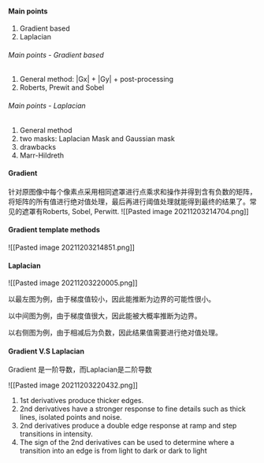#### Main points
1. Gradient based
2. Laplacian

###### Main points - Gradient based
1. General method: |Gx| + |Gy| + post-processing
2. Roberts, Prewit and Sobel

###### Main points - Laplacian
1. General method
2. two masks: Laplacian Mask and Gaussian mask
3. drawbacks
4. Marr-Hildreth

#### Gradient
针对原图像中每个像素点采用相同遮罩进行点乘求和操作并得到含有负数的矩阵，将矩阵的所有值进行绝对值处理，最后再进行阈值处理就能得到最终的结果了。常见的遮罩有Roberts, Sobel, Perwitt. 
![[Pasted image 20211203214704.png]]
#### Gradient template methods
![[Pasted image 20211203214851.png]]

#### Laplacian
![[Pasted image 20211203220005.png]]

以最左图为例，由于梯度值较小，因此能推断为边界的可能性很小。

以中间图为例，由于梯度值很大，因此能被大概率推断为边界。

以右侧图为例，由于相减后为负数，因此结果值需要进行绝对值处理。

#### Gradient V.S Laplacian
Gradient 是一阶导数，而Laplacian是二阶导数

![[Pasted image 20211203220432.png]]

1. 1st derivatives produce thicker edges.
2. 2nd derivatives have a stronger response to fine details such as thick lines, isolated points and noise.
3. 2nd derivatives produce a double edge response at ramp and step transitions in intensity.
4. The sign of the 2nd derivatives can be used to determine where a transition into an edge is from light to dark or dark to light